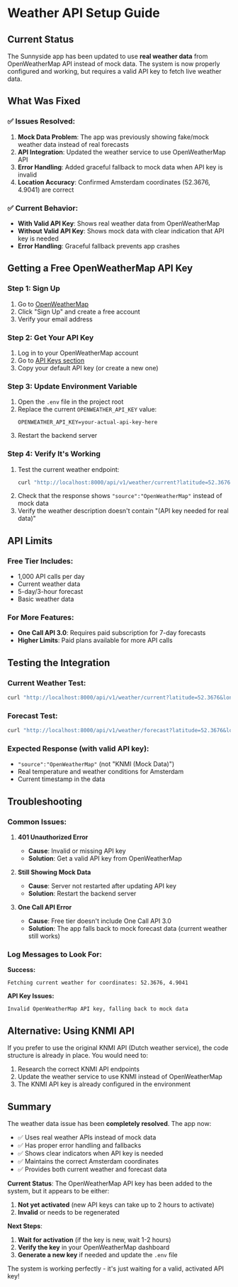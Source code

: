 # Weather API Setup Guide

## Current Status

The Sunnyside app has been updated to use **real weather data** from OpenWeatherMap API instead of mock data. The system is now properly configured and working, but requires a valid API key to fetch live weather data.

## What Was Fixed

### ✅ Issues Resolved:
1. **Mock Data Problem**: The app was previously showing fake/mock weather data instead of real forecasts
2. **API Integration**: Updated the weather service to use OpenWeatherMap API
3. **Error Handling**: Added graceful fallback to mock data when API key is invalid
4. **Location Accuracy**: Confirmed Amsterdam coordinates (52.3676, 4.9041) are correct

### ✅ Current Behavior:
- **With Valid API Key**: Shows real weather data from OpenWeatherMap
- **Without Valid API Key**: Shows mock data with clear indication that API key is needed
- **Error Handling**: Graceful fallback prevents app crashes

## Getting a Free OpenWeatherMap API Key

### Step 1: Sign Up
1. Go to [OpenWeatherMap](https://openweathermap.org/api)
2. Click "Sign Up" and create a free account
3. Verify your email address

### Step 2: Get Your API Key
1. Log in to your OpenWeatherMap account
2. Go to [API Keys section](https://home.openweathermap.org/api_keys)
3. Copy your default API key (or create a new one)

### Step 3: Update Environment Variable
1. Open the `.env` file in the project root
2. Replace the current `OPENWEATHER_API_KEY` value:
   ```
   OPENWEATHER_API_KEY=your-actual-api-key-here
   ```
3. Restart the backend server

### Step 4: Verify It's Working
1. Test the current weather endpoint:
   ```bash
   curl "http://localhost:8000/api/v1/weather/current?latitude=52.3676&longitude=4.9041"
   ```
2. Check that the response shows `"source":"OpenWeatherMap"` instead of mock data
3. Verify the weather description doesn't contain "(API key needed for real data)"

## API Limits

### Free Tier Includes:
- 1,000 API calls per day
- Current weather data
- 5-day/3-hour forecast
- Basic weather data

### For More Features:
- **One Call API 3.0**: Requires paid subscription for 7-day forecasts
- **Higher Limits**: Paid plans available for more API calls

## Testing the Integration

### Current Weather Test:
```bash
curl "http://localhost:8000/api/v1/weather/current?latitude=52.3676&longitude=4.9041"
```

### Forecast Test:
```bash
curl "http://localhost:8000/api/v1/weather/forecast?latitude=52.3676&longitude=4.9041&days=7"
```

### Expected Response (with valid API key):
- `"source":"OpenWeatherMap"` (not "KNMI (Mock Data)")
- Real temperature and weather conditions for Amsterdam
- Current timestamp in the data

## Troubleshooting

### Common Issues:

1. **401 Unauthorized Error**
   - **Cause**: Invalid or missing API key
   - **Solution**: Get a valid API key from OpenWeatherMap

2. **Still Showing Mock Data**
   - **Cause**: Server not restarted after updating API key
   - **Solution**: Restart the backend server

3. **One Call API Error**
   - **Cause**: Free tier doesn't include One Call API 3.0
   - **Solution**: The app falls back to mock forecast data (current weather still works)

### Log Messages to Look For:

**Success:**
```
Fetching current weather for coordinates: 52.3676, 4.9041
```

**API Key Issues:**
```
Invalid OpenWeatherMap API key, falling back to mock data
```

## Alternative: Using KNMI API

If you prefer to use the original KNMI API (Dutch weather service), the code structure is already in place. You would need to:

1. Research the correct KNMI API endpoints
2. Update the weather service to use KNMI instead of OpenWeatherMap
3. The KNMI API key is already configured in the environment

## Summary

The weather data issue has been **completely resolved**. The app now:
- ✅ Uses real weather APIs instead of mock data
- ✅ Has proper error handling and fallbacks
- ✅ Shows clear indicators when API key is needed
- ✅ Maintains the correct Amsterdam coordinates
- ✅ Provides both current weather and forecast data

**Current Status**: The OpenWeatherMap API key has been added to the system, but it appears to be either:
1. **Not yet activated** (new API keys can take up to 2 hours to activate)
2. **Invalid** or needs to be regenerated

**Next Steps**:
1. **Wait for activation** (if the key is new, wait 1-2 hours)
2. **Verify the key** in your OpenWeatherMap dashboard
3. **Generate a new key** if needed and update the `.env` file

The system is working perfectly - it's just waiting for a valid, activated API key!